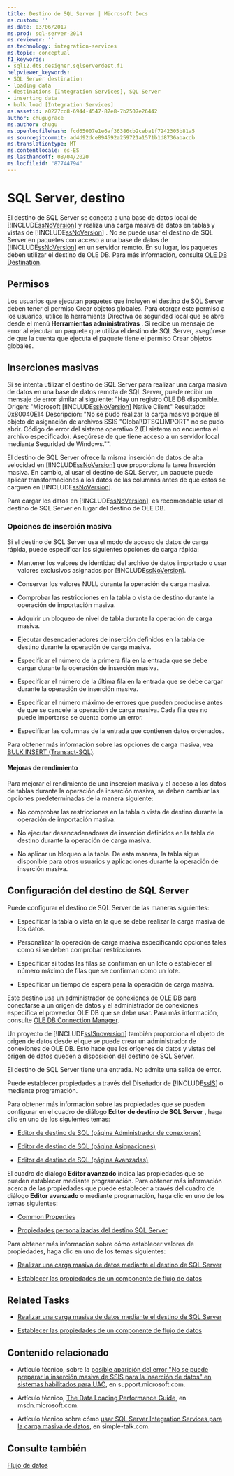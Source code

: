 ```yaml
---
title: Destino de SQL Server | Microsoft Docs
ms.custom: ''
ms.date: 03/06/2017
ms.prod: sql-server-2014
ms.reviewer: ''
ms.technology: integration-services
ms.topic: conceptual
f1_keywords:
- sql12.dts.designer.sqlserverdest.f1
helpviewer_keywords:
- SQL Server destination
- loading data
- destinations [Integration Services], SQL Server
- inserting data
- bulk load [Integration Services]
ms.assetid: a0227cd8-6944-4547-87e8-7b2507e26442
author: chugugrace
ms.author: chugu
ms.openlocfilehash: fcd65007e1e6af36386cb2ceba1f7242305b81a5
ms.sourcegitcommit: ad4d92dce894592a259721a1571b1d8736abacdb
ms.translationtype: MT
ms.contentlocale: es-ES
ms.lasthandoff: 08/04/2020
ms.locfileid: "87744794"
---
```

# <a name="sql-server-destination"></a>SQL Server, destino
  El destino de SQL Server se conecta a una base de datos local de [!INCLUDE[ssNoVersion](../../includes/ssnoversion-md.md)] y realiza una carga masiva de datos en tablas y vistas de [!INCLUDE[ssNoVersion](../../includes/ssnoversion-md.md)] . No se puede usar el destino de SQL Server en paquetes con acceso a una base de datos de [!INCLUDE[ssNoVersion](../../includes/ssnoversion-md.md)] en un servidor remoto. En su lugar, los paquetes deben utilizar el destino de OLE DB. Para más información, consulte [OLE DB Destination](ole-db-destination.md).  
  
## <a name="permissions"></a>Permisos  
 Los usuarios que ejecutan paquetes que incluyen el destino de SQL Server deben tener el permiso Crear objetos globales. Para otorgar este permiso a los usuarios, utilice la herramienta Directiva de seguridad local que se abre desde el menú **Herramientas administrativas** . Si recibe un mensaje de error al ejecutar un paquete que utiliza el destino de SQL Server, asegúrese de que la cuenta que ejecuta el paquete tiene el permiso Crear objetos globales.  
  
## <a name="bulk-inserts"></a>Inserciones masivas  
 Si se intenta utilizar el destino de SQL Server para realizar una carga masiva de datos en una base de datos remota de SQL Server, puede recibir un mensaje de error similar al siguiente: "Hay un registro OLE DB disponible. Origen: "Microsoft [!INCLUDE[ssNoVersion](../../includes/ssnoversion-md.md)] Native Client" Resultado: 0x80040E14 Descripción: "No se pudo realizar la carga masiva porque el objeto de asignación de archivos SSIS "Global\DTSQLIMPORT" no se pudo abrir. Código de error del sistema operativo 2 (El sistema no encuentra el archivo especificado). Asegúrese de que tiene acceso a un servidor local mediante Seguridad de Windows."".  
  
 El destino de SQL Server ofrece la misma inserción de datos de alta velocidad en [!INCLUDE[ssNoVersion](../../includes/ssnoversion-md.md)] que proporciona la tarea Inserción masiva. En cambio, al usar el destino de SQL Server, un paquete puede aplicar transformaciones a los datos de las columnas antes de que estos se carguen en [!INCLUDE[ssNoVersion](../../includes/ssnoversion-md.md)].  
  
 Para cargar los datos en [!INCLUDE[ssNoVersion](../../includes/ssnoversion-md.md)], es recomendable usar el destino de SQL Server en lugar del destino de OLE DB.  
  
### <a name="bulk-insert-options"></a>Opciones de inserción masiva  
 Si el destino de SQL Server usa el modo de acceso de datos de carga rápida, puede especificar las siguientes opciones de carga rápida:  
  
-   Mantener los valores de identidad del archivo de datos importado o usar valores exclusivos asignados por [!INCLUDE[ssNoVersion](../../includes/ssnoversion-md.md)].  
  
-   Conservar los valores NULL durante la operación de carga masiva.  
  
-   Comprobar las restricciones en la tabla o vista de destino durante la operación de importación masiva.  
  
-   Adquirir un bloqueo de nivel de tabla durante la operación de carga masiva.  
  
-   Ejecutar desencadenadores de inserción definidos en la tabla de destino durante la operación de carga masiva.  
  
-   Especificar el número de la primera fila en la entrada que se debe cargar durante la operación de inserción masiva.  
  
-   Especificar el número de la última fila en la entrada que se debe cargar durante la operación de inserción masiva.  
  
-   Especificar el número máximo de errores que pueden producirse antes de que se cancele la operación de carga masiva. Cada fila que no puede importarse se cuenta como un error.  
  
-   Especificar las columnas de la entrada que contienen datos ordenados.  
  
 Para obtener más información sobre las opciones de carga masiva, vea [BULK INSERT &#40;Transact-SQL&#41;](/sql/t-sql/statements/bulk-insert-transact-sql).  
  
#### <a name="performance-improvements"></a>Mejoras de rendimiento  
 Para mejorar el rendimiento de una inserción masiva y el acceso a los datos de tablas durante la operación de inserción masiva, se deben cambiar las opciones predeterminadas de la manera siguiente:  
  
-   No comprobar las restricciones en la tabla o vista de destino durante la operación de importación masiva.  
  
-   No ejecutar desencadenadores de inserción definidos en la tabla de destino durante la operación de carga masiva.  
  
-   No aplicar un bloqueo a la tabla. De esta manera, la tabla sigue disponible para otros usuarios y aplicaciones durante la operación de inserción masiva.  
  
## <a name="configuration-of-the-sql-server-destination"></a>Configuración del destino de SQL Server  
 Puede configurar el destino de SQL Server de las maneras siguientes:  
  
-   Especificar la tabla o vista en la que se debe realizar la carga masiva de los datos.  
  
-   Personalizar la operación de carga masiva especificando opciones tales como si se deben comprobar restricciones.  
  
-   Especificar si todas las filas se confirman en un lote o establecer el número máximo de filas que se confirman como un lote.  
  
-   Especificar un tiempo de espera para la operación de carga masiva.  
  
 Este destino usa un administrador de conexiones de OLE DB para conectarse a un origen de datos y el administrador de conexiones especifica el proveedor OLE DB que se debe usar. Para más información, consulte [OLE DB Connection Manager](../connection-manager/ole-db-connection-manager.md).  
  
 Un proyecto de [!INCLUDE[ssISnoversion](../../includes/ssisnoversion-md.md)] también proporciona el objeto de origen de datos desde el que se puede crear un administrador de conexiones de OLE DB. Esto hace que los orígenes de datos y vistas del origen de datos queden a disposición del destino de SQL Server.  
  
 El destino de SQL Server tiene una entrada. No admite una salida de error.  
  
 Puede establecer propiedades a través del Diseñador de [!INCLUDE[ssIS](../../includes/ssis-md.md)] o mediante programación.  
  
 Para obtener más información sobre las propiedades que se pueden configurar en el cuadro de diálogo **Editor de destino de SQL Server** , haga clic en uno de los siguientes temas:  
  
-   [Editor de destino de SQL &#40;página Administrador de conexiones&#41;](../sql-destination-editor-connection-manager-page.md)  
  
-   [Editor de destino de SQL &#40;página Asignaciones&#41;](../sql-destination-editor-mappings-page.md)  
  
-   [Editor de destino de SQL &#40;página Avanzadas&#41;](../sql-destination-editor-advanced-page.md)  
  
 El cuadro de diálogo **Editor avanzado** indica las propiedades que se pueden establecer mediante programación. Para obtener más información acerca de las propiedades que puede establecer a través del cuadro de diálogo **Editor avanzado** o mediante programación, haga clic en uno de los temas siguientes:  
  
-   [Common Properties](../common-properties.md)  
  
-   [Propiedades personalizadas del destino SQL Server](sql-server-destination-custom-properties.md)  
  
 Para obtener más información sobre cómo establecer valores de propiedades, haga clic en uno de los temas siguientes:  
  
-   [Realizar una carga masiva de datos mediante el destino de SQL Server](sql-server-destination.md)  
  
-   [Establecer las propiedades de un componente de flujo de datos](set-the-properties-of-a-data-flow-component.md)  
  
## <a name="related-tasks"></a>Related Tasks  
  
-   [Realizar una carga masiva de datos mediante el destino de SQL Server](sql-server-destination.md)  
  
-   [Establecer las propiedades de un componente de flujo de datos](set-the-properties-of-a-data-flow-component.md)  
  
## <a name="related-content"></a>Contenido relacionado  
  
-   Artículo técnico, sobre la [posible aparición del error "No se puede preparar la inserción masiva de SSIS para la inserción de datos" en sistemas habilitados para UAC](https://go.microsoft.com/fwlink/?LinkId=199482), en support.microsoft.com.  
  
-   Artículo técnico, [The Data Loading Performance Guide](https://go.microsoft.com/fwlink/?LinkId=233700), en msdn.microsoft.com.  
  
-   Artículo técnico sobre cómo [usar SQL Server Integration Services para la carga masiva de datos](https://go.microsoft.com/fwlink/?LinkId=233701), en simple-talk.com.  
  
## <a name="see-also"></a>Consulte también  
 [Flujo de datos](data-flow.md)  
  
  
